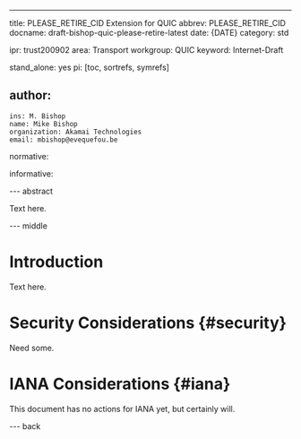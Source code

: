 ---
title: PLEASE_RETIRE_CID Extension for QUIC
abbrev: PLEASE_RETIRE_CID
docname: draft-bishop-quic-please-retire-latest
date: {DATE}
category: std

ipr: trust200902
area: Transport
workgroup: QUIC
keyword: Internet-Draft

stand_alone: yes
pi: [toc, sortrefs, symrefs]

author:
  -
    ins: M. Bishop
    name: Mike Bishop
    organization: Akamai Technologies
    email: mbishop@evequefou.be

normative:

informative:

--- abstract

Text here.

--- middle

# Introduction

Text here.

# Security Considerations {#security}

Need some.

# IANA Considerations {#iana}

This document has no actions for IANA yet, but certainly will.

--- back

